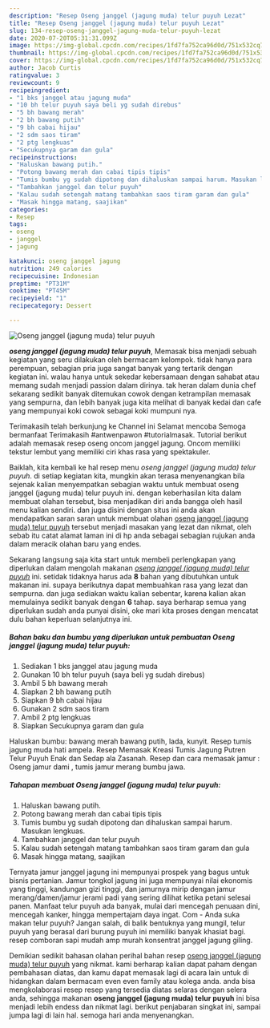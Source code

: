```yaml
---
description: "Resep Oseng janggel (jagung muda) telur puyuh Lezat"
title: "Resep Oseng janggel (jagung muda) telur puyuh Lezat"
slug: 134-resep-oseng-janggel-jagung-muda-telur-puyuh-lezat
date: 2020-07-20T05:31:31.099Z
image: https://img-global.cpcdn.com/recipes/1fd7fa752ca96d0d/751x532cq70/oseng-janggel-jagung-muda-telur-puyuh-foto-resep-utama.jpg
thumbnail: https://img-global.cpcdn.com/recipes/1fd7fa752ca96d0d/751x532cq70/oseng-janggel-jagung-muda-telur-puyuh-foto-resep-utama.jpg
cover: https://img-global.cpcdn.com/recipes/1fd7fa752ca96d0d/751x532cq70/oseng-janggel-jagung-muda-telur-puyuh-foto-resep-utama.jpg
author: Jacob Curtis
ratingvalue: 3
reviewcount: 9
recipeingredient:
- "1 bks janggel atau jagung muda"
- "10 bh telur puyuh saya beli yg sudah direbus"
- "5 bh bawang merah"
- "2 bh bawang putih"
- "9 bh cabai hijau"
- "2 sdm saos tiram"
- "2 ptg lengkuas"
- "Secukupnya garam dan gula"
recipeinstructions:
- "Haluskan bawang putih."
- "Potong bawang merah dan cabai tipis tipis"
- "Tumis bumbu yg sudah dipotong dan dihaluskan sampai harum. Masukan lengkuas."
- "Tambahkan janggel dan telur puyuh"
- "Kalau sudah setengah matang tambahkan saos tiram garam dan gula"
- "Masak hingga matang, saajikan"
categories:
- Resep
tags:
- oseng
- janggel
- jagung

katakunci: oseng janggel jagung 
nutrition: 249 calories
recipecuisine: Indonesian
preptime: "PT31M"
cooktime: "PT45M"
recipeyield: "1"
recipecategory: Dessert

---
```



![Oseng janggel (jagung muda) telur puyuh](https://img-global.cpcdn.com/recipes/1fd7fa752ca96d0d/751x532cq70/oseng-janggel-jagung-muda-telur-puyuh-foto-resep-utama.jpg)

<b><i>oseng janggel (jagung muda) telur puyuh</i></b>, Memasak bisa menjadi sebuah kegiatan yang seru dilakukan oleh bermacam kelompok. tidak hanya para perempuan, sebagian pria juga sangat banyak yang tertarik dengan kegiatan ini. walau hanya untuk sekedar kebersamaan dengan sahabat atau memang sudah menjadi passion dalam dirinya. tak heran dalam dunia chef sekarang sedikit banyak ditemukan cowok dengan ketrampilan memasak yang sempurna, dan lebih banyak juga kita melihat di banyak kedai dan cafe yang mempunyai koki cowok sebagai koki mumpuni nya.

Terimakasih telah berkunjung ke Channel ini Selamat mencoba Semoga bermanfaat Terimakasih #antwenpawon #tutorialmasak. Tutorial berikut adalah memasak resep oseng oncom janggel jagung. Oncom memiliki tekstur lembut yang memiliki ciri khas rasa yang spektakuler.

Baiklah, kita kembali ke hal resep menu <i>oseng janggel (jagung muda) telur puyuh</i>. di setiap kegiatan kita, mungkin akan terasa menyenangkan bila sejenak kalian menyempatkan sebagian waktu untuk membuat oseng janggel (jagung muda) telur puyuh ini. dengan keberhasilan kita dalam membuat olahan tersebut, bisa menjadikan diri anda bangga oleh hasil menu kalian sendiri. dan juga disini dengan situs ini anda akan mendapatkan saran saran untuk membuat olahan <u>oseng janggel (jagung muda) telur puyuh</u> tersebut menjadi masakan yang lezat dan nikmat, oleh sebab itu catat alamat laman ini di hp anda sebagai sebagian rujukan anda dalam meracik olahan baru yang endes.


Sekarang langsung saja kita start untuk membeli perlengkapan yang diperlukan dalam mengolah makanan <u><i>oseng janggel (jagung muda) telur puyuh</i></u> ini. setidak tidaknya harus ada <b>8</b> bahan yang dibutuhkan untuk makanan ini. supaya berikutnya dapat membuahkan rasa yang lezat dan sempurna. dan juga sediakan waktu kalian sebentar, karena kalian akan memulainya sedikit banyak dengan <b>6</b> tahap. saya berharap semua yang diperlukan sudah anda punyai disini, oke mari kita proses dengan mencatat dulu bahan keperluan selanjutnya ini.

<!--inarticleads1-->

##### Bahan baku dan bumbu yang diperlukan untuk pembuatan Oseng janggel (jagung muda) telur puyuh:

1. Sediakan 1 bks janggel atau jagung muda
1. Gunakan 10 bh telur puyuh (saya beli yg sudah direbus)
1. Ambil 5 bh bawang merah
1. Siapkan 2 bh bawang putih
1. Siapkan 9 bh cabai hijau
1. Gunakan 2 sdm saos tiram
1. Ambil 2 ptg lengkuas
1. Siapkan Secukupnya garam dan gula


Haluskan bumbu: bawang merah bawang putih, lada, kunyit. Resep tumis jagung muda hati ampela. Resep Memasak Kreasi Tumis Jagung Putren Telur Puyuh Enak dan Sedap ala Zasanah. Resep dan cara memasak jamur : Oseng jamur dami , tumis jamur merang bumbu jawa. 

<!--inarticleads2-->

##### Tahapan membuat Oseng janggel (jagung muda) telur puyuh:

1. Haluskan bawang putih.
1. Potong bawang merah dan cabai tipis tipis
1. Tumis bumbu yg sudah dipotong dan dihaluskan sampai harum. Masukan lengkuas.
1. Tambahkan janggel dan telur puyuh
1. Kalau sudah setengah matang tambahkan saos tiram garam dan gula
1. Masak hingga matang, saajikan


Ternyata jamur janggel jagung ini mempunyai prospek yang bagus untuk bisnis pertanian. Jamur tongkol jagung ini juga mempunyai nilai ekonomis yang tinggi, kandungan gizi tinggi, dan jamurnya mirip dengan jamur merang/damen/jamur jerami padi yang sering dilihat ketika petani selesai panen. Manfaat telur puyuh ada banyak, mulai dari mencegah penuaan dini, mencegah kanker, hingga mempertajam daya ingat. Com - Anda suka makan telur puyuh? Jangan salah, di balik bentuknya yang mungil, telur puyuh yang berasal dari burung puyuh ini memiliki banyak khasiat bagi. resep comboran sapi mudah amp murah konsentrat janggel jagung giling. 

Demikian sedikit bahasan olahan perihal bahan resep <u>oseng janggel (jagung muda) telur puyuh</u> yang nikmat. kami berharap kalian dapat paham dengan pembahasan diatas, dan kamu dapat memasak lagi di acara lain untuk di hidangkan dalam bermacam even even family atau kolega anda. anda bisa mengkolaborasi resep resep yang tersedia diatas selaras dengan selera anda, sehingga makanan <b>oseng janggel (jagung muda) telur puyuh</b> ini bisa menjadi lebih endess dan nikmat lagi. berikut penjabaran singkat ini, sampai jumpa lagi di lain hal. semoga hari anda menyenangkan.
